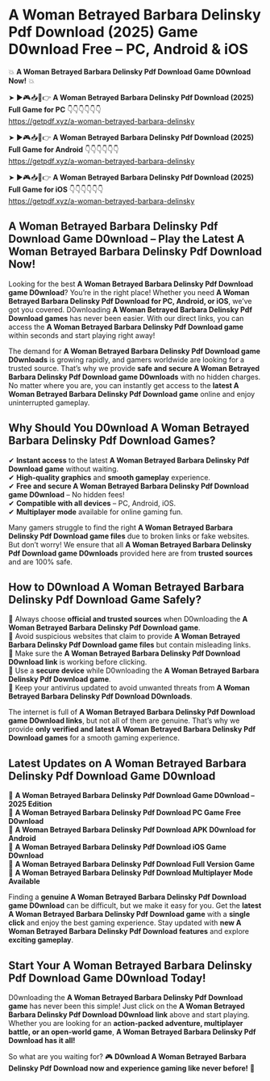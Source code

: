 # A Woman Betrayed Barbara Delinsky Pdf Download (2025) Game D0wnload Free – PC, Android & iOS

💥 **A Woman Betrayed Barbara Delinsky Pdf Download Game D0wnload Now!** 💥  

➤ ►🎮📥📱👉 **A Woman Betrayed Barbara Delinsky Pdf Download (2025) Full Game for PC** 👇👇👇👇👇👇  
https://getpdf.xyz/a-woman-betrayed-barbara-delinsky  

➤ ►🎮📥📱👉 **A Woman Betrayed Barbara Delinsky Pdf Download (2025) Full Game for Android** 👇👇👇👇👇👇  
https://getpdf.xyz/a-woman-betrayed-barbara-delinsky  

➤ ►🎮📥📱👉 **A Woman Betrayed Barbara Delinsky Pdf Download (2025) Full Game for iOS** 👇👇👇👇👇👇  
https://getpdf.xyz/a-woman-betrayed-barbara-delinsky  

## A Woman Betrayed Barbara Delinsky Pdf Download Game D0wnload – Play the Latest A Woman Betrayed Barbara Delinsky Pdf Download Now!

Looking for the best **A Woman Betrayed Barbara Delinsky Pdf Download game D0wnload**? You’re in the right place! Whether you need **A Woman Betrayed Barbara Delinsky Pdf Download for PC, Android, or iOS**, we’ve got you covered. D0wnloading **A Woman Betrayed Barbara Delinsky Pdf Download games** has never been easier. With our direct links, you can access the **A Woman Betrayed Barbara Delinsky Pdf Download game** within seconds and start playing right away!  

The demand for **A Woman Betrayed Barbara Delinsky Pdf Download game D0wnloads** is growing rapidly, and gamers worldwide are looking for a trusted source. That’s why we provide **safe and secure A Woman Betrayed Barbara Delinsky Pdf Download game D0wnloads** with no hidden charges. No matter where you are, you can instantly get access to the **latest A Woman Betrayed Barbara Delinsky Pdf Download game** online and enjoy uninterrupted gameplay.  

## **Why Should You D0wnload A Woman Betrayed Barbara Delinsky Pdf Download Games?**  

✔ **Instant access** to the latest **A Woman Betrayed Barbara Delinsky Pdf Download game** without waiting.  
✔ **High-quality graphics** and **smooth gameplay** experience.  
✔ **Free and secure A Woman Betrayed Barbara Delinsky Pdf Download game D0wnload** – No hidden fees!  
✔ **Compatible with all devices** – PC, Android, iOS.  
✔ **Multiplayer mode** available for online gaming fun.  

Many gamers struggle to find the right **A Woman Betrayed Barbara Delinsky Pdf Download game files** due to broken links or fake websites. But don’t worry! We ensure that all **A Woman Betrayed Barbara Delinsky Pdf Download game D0wnloads** provided here are from **trusted sources** and are 100% safe.  

## **How to D0wnload A Woman Betrayed Barbara Delinsky Pdf Download Game Safely?**  

📌 Always choose **official and trusted sources** when D0wnloading the **A Woman Betrayed Barbara Delinsky Pdf Download game**.  
📌 Avoid suspicious websites that claim to provide **A Woman Betrayed Barbara Delinsky Pdf Download game files** but contain misleading links.  
📌 Make sure the **A Woman Betrayed Barbara Delinsky Pdf Download D0wnload link** is working before clicking.  
📌 Use a **secure device** while D0wnloading the **A Woman Betrayed Barbara Delinsky Pdf Download game**.  
📌 Keep your antivirus updated to avoid unwanted threats from **A Woman Betrayed Barbara Delinsky Pdf Download D0wnloads**.  

The internet is full of **A Woman Betrayed Barbara Delinsky Pdf Download game D0wnload links**, but not all of them are genuine. That’s why we provide **only verified and latest A Woman Betrayed Barbara Delinsky Pdf Download games** for a smooth gaming experience.  

## **Latest Updates on A Woman Betrayed Barbara Delinsky Pdf Download Game D0wnload**  

🔹 **A Woman Betrayed Barbara Delinsky Pdf Download Game D0wnload – 2025 Edition**  
🔹 **A Woman Betrayed Barbara Delinsky Pdf Download PC Game Free D0wnload**  
🔹 **A Woman Betrayed Barbara Delinsky Pdf Download APK D0wnload for Android**  
🔹 **A Woman Betrayed Barbara Delinsky Pdf Download iOS Game D0wnload**  
🔹 **A Woman Betrayed Barbara Delinsky Pdf Download Full Version Game**  
🔹 **A Woman Betrayed Barbara Delinsky Pdf Download Multiplayer Mode Available**  

Finding a **genuine A Woman Betrayed Barbara Delinsky Pdf Download game D0wnload** can be difficult, but we make it easy for you. Get the **latest A Woman Betrayed Barbara Delinsky Pdf Download game** with a **single click** and enjoy the best gaming experience. Stay updated with **new A Woman Betrayed Barbara Delinsky Pdf Download features** and explore **exciting gameplay**.  

## **Start Your A Woman Betrayed Barbara Delinsky Pdf Download Game D0wnload Today!**  

D0wnloading the **A Woman Betrayed Barbara Delinsky Pdf Download game** has never been this simple! Just click on the **A Woman Betrayed Barbara Delinsky Pdf Download D0wnload link** above and start playing. Whether you are looking for an **action-packed adventure, multiplayer battle, or an open-world game**, **A Woman Betrayed Barbara Delinsky Pdf Download has it all!**  

So what are you waiting for? 🎮 **D0wnload A Woman Betrayed Barbara Delinsky Pdf Download now and experience gaming like never before!** 🚀  
